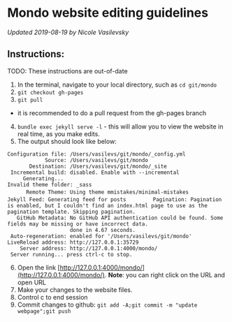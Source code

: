 # Mondo website editing guidelines

_Updated 2019-08-19 by Nicole Vasilevsky_

## Instructions:
TODO: These instructions are out-of-date
1. In the terminal, navigate to your local directory, such as `cd git/mondo`
2. `git checkout gh-pages`
3. `git pull`
- it is recommended to do a pull request from the gh-pages branch
4. `bundle exec jekyll serve -l` - this will allow you to view the website in real time, as you make edits.
5. The output should look like below:

`Configuration file: /Users/vasilevs/git/mondo/_config.yml`  
`            Source: /Users/vasilevs/git/mondo`  
`       Destination: /Users/vasilevs/git/mondo/_site`  
` Incremental build: disabled. Enable with --incremental`  
`      Generating... `  
`Invalid theme folder: _sass`  
`      Remote Theme: Using theme mmistakes/minimal-mistakes`
`       Jekyll Feed: Generating feed for posts`
`        Pagination: Pagination is enabled, but I couldn't find an index.html page to use as the pagination template. Skipping pagination.`  
`   GitHub Metadata: No GitHub API authentication could be found. Some fields may be missing or have incorrect data.`  
`                    done in 4.67 seconds.`  
` Auto-regeneration: enabled for '/Users/vasilevs/git/mondo'`  
`LiveReload address: http://127.0.0.1:35729`  
`    Server address: http://127.0.0.1:4000/mondo/`  
`  Server running... press ctrl-c to stop. `  

6. Open the link [http://127.0.0.1:4000/mondo/](http://127.0.0.1:4000/mondo/). **Note**: you can right click on the URL and open URL
7. Make your changes to the website files.
8. Control c to end session
9. Commit changes to github:
`git add -A;git commit -m "update webpage";git push`
